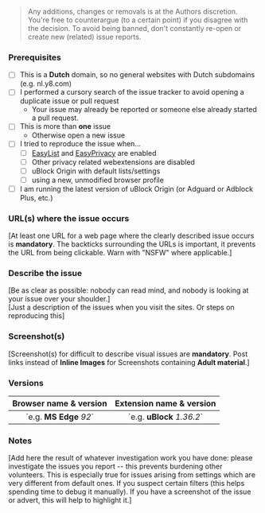 <!-- Replace the bracketed [...] placeholders with your own information. -->

> Any additions, changes or removals is at the Authors discretion. 
You're free to counterargue (to a certain point) if you disagree with the decision. 
To avoid being banned, don't constantly re-open or create new (related) issue reports.

### Prerequisites
<!-- Check the appropriate boxes before you submit your issue -->

- [ ] This is a **Dutch** domain, so no general websites with Dutch subdomains (e.g. nl.y8.com)
- [ ] I performed a cursory search of the issue tracker to avoid opening a duplicate issue or pull request
    - Your issue may already be reported or someone else already started a pull request.
- [ ] This is more than **one** issue 
    - Otherwise open a new issue
- [ ] I tried to reproduce the issue when...
    - [ ] [EasyList](https://easylist.to/easylist/easylist.txt) and [EasyPrivacy](https://easylist.to/easylist/easyprivacy.txt) are enabled
    - [ ] Other privacy related webextensions are disabled <!-- Just to ensure there is no issues or conflicts with other webbrowser extensions. -->
    - [ ] uBlock Origin with default lists/settings
    - [ ] using a new, unmodified browser profile
- [ ] I am running the latest version of uBlock Origin (or Adguard or Adblock Plus, etc.)

### URL(s) where the issue occurs
[At least one URL for a web page where the clearly described issue occurs is **mandatory**. The backticks surrounding the URLs is important, it prevents the URL from being clickable. Warn with "NSFW" where applicable.]

### Describe the issue
[Be as clear as possible: nobody can read mind, and nobody is looking at your issue over your shoulder.]  
[Just a description of the issues when you visit the sites. Or steps on reproducing this]

### Screenshot(s)
[Screenshot(s) for difficult to describe visual issues are **mandatory**. Post links instead of **Inline Images** for Screenshots containing **Adult material**.]

### Versions
<!-- delete the "e.g." and put between the "**...**" your own information. Put between the "_..._" the version number of your browser/extension --> 
| Browser name & version | Extension name & version |
| :---:                  |       :---:       |
| \`e.g. **MS Edge** _92_\`   | \`e.g. **uBlock** _1.36.2_\` |

### Notes
[Add here the result of whatever investigation work you have done: please investigate the issues you report -- this prevents burdening other volunteers. This is especially true for issues arising from settings which are very different from default ones. 
If you suspect certain filters (this helps spending time to debug it manually).
If you have a screenshot of the issue or advert, this will help to highlight it.]
